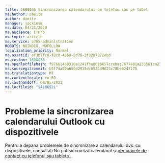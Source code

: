 ```yaml
---
title: 1600036 Sincronizarea calendarului pe telefon sau pe tabel
ms.author: daeite
author: daeite
manager: jackiesm
ms.date: 04/21/2020
ms.audience: ITPro
ms.topic: article
ms.service: o365-administration
ROBOTS: NOINDEX, NOFOLLOW
localization_priority: Normal
ms.assetid: ef3b7fc8-f8c0-43b0-8d78-3f8287872ebd
ms.custom: 1600036
ms.openlocfilehash: f97661468310a1241fbe0616657ccebac7677401a235561ca27020be6e27cbbb
ms.sourcegitcommit: b5f7da89a650d2915dc652449623c78be6247175
ms.translationtype: MT
ms.contentlocale: ro-RO
ms.lasthandoff: 08/05/2021
ms.locfileid: "54106921"
---
```

# <a name="issues-synchronizing-your-outlook-calendar-to-devices"></a>Probleme la sincronizarea calendarului Outlook cu dispozitivele

Pentru a depana problemele de sincronizare a calendarului dvs. cu dispozitivele, consultați Nu pot sincroniza calendarul și [persoanele de contact cu telefonul sau tableta .](https://support.office.com/article/8479d764-b9f5-4fff-ba88-edd7c265df9f.aspx)
  


